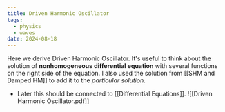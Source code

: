```yaml
---
title: Driven Harmonic Oscillator
tags:
  - physics
  - waves
date: 2024-08-18
---
```

Here we derive Driven Harmonic Oscillator. It's useful to think about the solution of **nonhomogeneous differential equation** with several functions on the right side of the equation. I also used the solution from [[SHM and Damped HM]] to add it to the *particular solution*. 
- Later this should be connected to [[Differential Equations]].
![[Driven Harmonic Oscillator.pdf]]